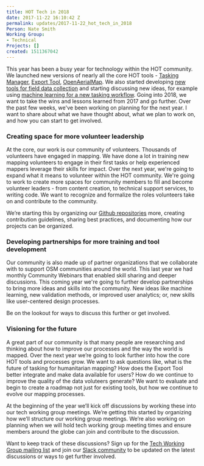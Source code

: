 ```yaml
---
title: HOT Tech in 2018
date: 2017-11-22 16:10:42 Z
permalink: updates/2017-11-22_hot_tech_in_2018
Person: Nate Smith
Working Group:
- Technical
Projects: []
created: 1511367042
---
```


<p>This year has been a busy year for technology within the HOT community. We launched new versions of nearly all the core HOT tools - <a href="https://www.hotosm.org/updates/2017-10-18_new_tasking_manager_3_coming_today">Tasking Manager</a>, <a href="https://www.hotosm.org/updates/2017-09-18_export_tool_30_launched">Export Tool</a>, <a href="https://blog.openaerialmap.org/a-new-openaerialmap-531d762add11">OpenAerialMap</a>. We also started developing <a href="https://www.hotosm.org/updates/2017-08-18_field_mapping_organizer_reaches_first_major_milestone">new tools for field data collection</a> and starting discussing new ideas, for example using <a href="https://developmentseed.org/blog/2017/09/15/power-mapping-with-machine-learning/">machine learning for a new tasking workflow</a>. Going into 2018, we want to take the wins and lessons learned from 2017 and go further. Over the past few weeks, we've been working on planning for the next year. I want to share about what we have thought about, what we plan to work on, and how you can start to get involved. </p><h3>Creating space for more volunteer leadership</h3><p>At the core, our work is our community of volunteers. Thousands of volunteers have engaged in mapping. We have done a lot in training new mapping volunteers to engage in their first tasks or help experienced mappers leverage their skills for impact. Over the next year, we're going to expand what it means to volunteer within the HOT community. We're going to work to create more spaces for community members to fill and become volunteer leaders - from content creation, to technical support services, to writing code. We want to recognize and formalize the roles volunteers take on and contribute to the community.</p><p>We’re starting this by organizing our <a href="https://github.com/hotosm">Github repositories</a> more, creating contribution guidelines, sharing best practices, and documenting how our projects can be organized.</p><h3>Developing partnerships for more training and tool development</h3><p>Our community is also made up of partner organizations that we collaborate with to support OSM communities around the world. This last year we had monthly Community Webinars that enabled skill sharing and deeper discussions. This coming year we're going to further develop partnerships to bring more ideas and skills into the community. New ideas like machine learning, new validation methods, or improved user analytics; or, new skills like user-centered design processes.</p><p>Be on the lookout for ways to discuss this further or get involved.</p><h3>Visioning for the future</h3><p>A great part of our community is that many people are researching and thinking about how to improve our processes and the way the world is mapped. Over the next year we’re going to look further into how the core HOT tools and processes grow. We want to ask questions like, what is the future of tasking for humanitarian mapping? How does the Export Tool better integrate and make data available for users? How do we continue to improve the quality of the data voluteers generate? We want to evaluate and begin to create a roadmap not just for existing tools, but how we continue to evolve our mapping processes.</p><p>At the beginning of the year we’ll kick off discussions by working these into our tech working group meetings. We’re getting this started by organizing how we’ll structure our working group meetings. We’re also working on planning when we will hold tech working group meeting times and ensure members around the globe can join and contribute to the discussion.</p><p>Want to keep track of these discussions? Sign up for the <a href="https://groups.google.com/a/hotosm.org/forum/#!forum/techwg">Tech Working Group mailing list</a> and join our <a href="http://slack.hotosm.org/">Slack community</a> to be updated on the latest discussions or ways to get further involved.</p>
